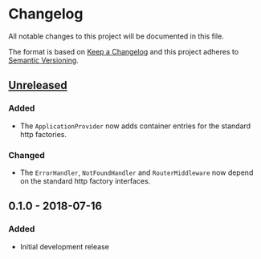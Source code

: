 # Changelog
All notable changes to this project will be documented in this file.

The format is based on [Keep a Changelog](http://keepachangelog.com/en/1.0.0/)
and this project adheres to [Semantic Versioning](http://semver.org/spec/v2.0.0.html).

## [Unreleased]
### Added
- The `ApplicationProvider` now adds container entries for the standard http factories.

### Changed
- The `ErrorHandler`, `NotFoundHandler` and `RouterMiddleware` now depend on the standard http factory interfaces.

## 0.1.0 - 2018-07-16
### Added
- Initial development release

[Unreleased]: https://github.com/simply-framework/application/compare/v0.1.0...HEAD
